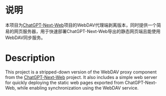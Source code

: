 # 说明
本项目为[ChatGPT-Next-Web](https://github.com/ChatGPTNextWeb/ChatGPT-Next-Web)项目的WebDAV代理端剥离版本，同时提供一个简易的网页服务器，用于快速部署ChatGPT-Next-Web导出的静态网页端且能使用WebDAV同步服务。


# Description
This project is a stripped-down version of the WebDAV proxy component from the [ChatGPT-Next-Web](https://github.com/ChatGPTNextWeb/ChatGPT-Next-Web) project. It also includes a simple web server for quickly deploying the static web pages exported from ChatGPT-Next-Web, while enabling synchronization using the WebDAV service.
